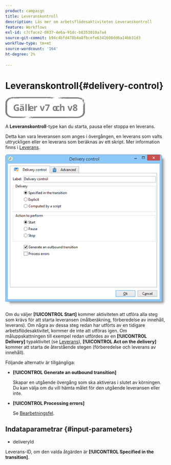 ```yaml
---
product: campaign
title: Leveranskontroll
description: Läs mer om arbetsflödesaktiviteten Leveranskontroll
feature: Workflows
exl-id: c7cface2-0837-4e6a-91dc-b8353010a7a4
source-git-commit: b94c4bfd478b4a8fbcefe6341608dd6a14bb31d3
workflow-type: tm+mt
source-wordcount: '164'
ht-degree: 2%

---
```


# Leveranskontroll{#delivery-control}

![](../../assets/common.svg)

A **Leveranskontroll**-type kan du starta, pausa eller stoppa en leverans.

Detta kan vara leveransen som anges i övergången, en leverans som valts uttryckligen eller en leverans som beräknas av ett skript. Mer information finns i [Leverans](delivery.md).

![](assets/edit_diffusion_act.png)

Om du väljer **[!UICONTROL Start]** kommer aktiviteten att utföra alla steg som krävs för att starta leveransen (målberäkning, förberedelse av innehåll, leverans). Om några av dessa steg redan har utförts av en tidigare arbetsflödesaktivitet, kommer de inte att utföras igen. Om måluppskattningen till exempel redan utfördes av en **[!UICONTROL Delivery]** typaktivitet (se [Leverans](delivery.md)), **[!UICONTROL Act on the delivery]** kommer att starta de återstående stegen (förberedelse och leverans av innehåll).

Följande alternativ är tillgängliga:

* **[!UICONTROL Generate an outbound transition]**

   Skapar en utgående övergång som ska aktiveras i slutet av körningen. Du kan välja om du vill hämta målet för den utgående leveransen eller inte.

* **[!UICONTROL Processing errors]**

   Se [Bearbetningsfel](monitoring-workflow-execution.md#processing-errors).

## Indataparametrar {#input-parameters}

* deliveryId

Leverans-ID, om den valda åtgärden är **[!UICONTROL Specified in the transition]**.
